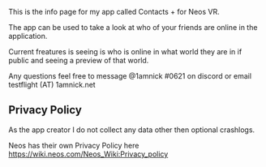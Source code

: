 This is the info page for my app called Contacts + for Neos VR.


The app can be used to take a look at who of your friends are online in the application.

Current freatures is seeing is who is online in what world they are in if public and seeing a preview of that world.


Any questions feel free to message @1amnick #0621 on discord or email testflight (AT) 1amnick.net


## Privacy Policy
As the app creator I do not collect any data other then optional crashlogs.

Neos has their own Privacy Policy here https://wiki.neos.com/Neos_Wiki:Privacy_policy
